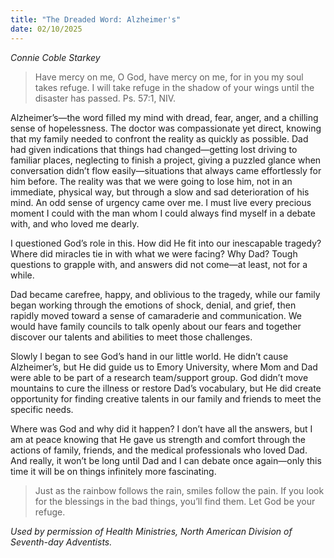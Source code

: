 ```yaml
---
title: "The Dreaded Word: Alzheimer's"
date: 02/10/2025
---
```


_Connie Coble Starkey_

> <p></p>
> Have mercy on me, O God, have mercy on me, for in you my soul takes refuge. I will take refuge in the shadow of your wings until the disaster has passed. Ps. 57:1, NIV.

Alzheimer’s—the word filled my mind with dread, fear, anger, and a chilling sense of hopelessness. The doctor was compassionate yet direct, knowing that my family needed to confront the reality as quickly as possible. Dad had given indications that things had changed—getting lost driving to familiar places, neglecting to finish a project, giving a puzzled glance when conversation didn’t flow easily—situations that always came effortlessly for him before. The reality was that we were going to lose him, not in an immediate, physical way, but through a slow and sad deterioration of his mind. An odd sense of urgency came over me. I must live every precious moment I could with the man whom I could always find myself in a debate with, and who loved me dearly.

I questioned God’s role in this. How did He fit into our inescapable tragedy? Where did miracles tie in with what we were facing? Why Dad? Tough questions to grapple with, and answers did not come—at least, not for a while.

Dad became carefree, happy, and oblivious to the tragedy, while our family began working through the emotions of shock, denial, and grief, then rapidly moved toward a sense of camaraderie and communication. We would have family councils to talk openly about our fears and together discover our talents and abilities to meet those challenges.

Slowly I began to see God’s hand in our little world. He didn’t cause Alzheimer’s, but He did guide us to Emory University, where Mom and Dad were able to be part of a research team/support group. God didn’t move mountains to cure the illness or restore Dad’s vocabulary, but He did create opportunity for finding creative talents in our family and friends to meet the specific needs.

Where was God and why did it happen? I don’t have all the answers, but I am at peace knowing that He gave us strength and comfort through the actions of family, friends, and the medical professionals who loved Dad. And really, it won’t be long until Dad and I can debate once again—only this time it will be on things infinitely more fascinating.

> <callout></callout>
> Just as the rainbow follows the rain, smiles follow the pain. If you look for the blessings in the bad things, you’ll find them. Let God be your refuge.

_Used by permission of Health Ministries, North American Division of Seventh-day Adventists._